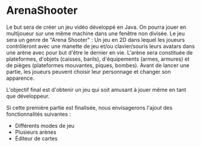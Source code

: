 # ArenaShooter
Le but sera de créer un jeu vidéo développé en Java.
   On pourra jouer en multijoueur sur une même machine dans une fenêtre non divisée. Le jeu sera un genre de "Arena Shooter" : Un jeu en 2D dans lequel les joueurs contrôleront avec une manette de jeu et/ou clavier/souris leurs avatars dans une arène avec pour but d'être le dernier en vie.
   L'arène sera constituée de plateformes, d'objets (caisses, barils), d'équipements (armes, armures) et de pièges (plateformes mouvantes, piques, bombes).
   Avant de lancer une partie, les joueurs peuvent choisir leur personnage et changer son apparence.

L'objectif final est d'obtenir un jeu qui soit amusant à jouer même en tant que développeur.

Si cette première partie est finalisée, nous envisagerons l'ajout des fonctionnalités suivantes :
- Différents modes de jeu
- Plusieurs arènes
- Éditeur de cartes
